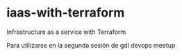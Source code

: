 # iaas-with-terraform
Infrastructure as a service with Terraform

Para utilizarse en la segunda sesión de gdl devops meetup
